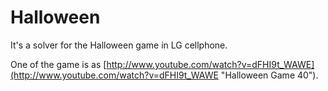 # Halloween

It's a solver for the Halloween game in LG cellphone.

One of the game is as [http://www.youtube.com/watch?v=dFHI9t_WAWE](http://www.youtube.com/watch?v=dFHI9t_WAWE "Halloween Game 40").
